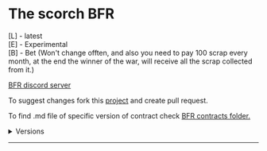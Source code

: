# The scorch BFR
[L] - latest
<br>
[E] - Experimental
<br>
[B] - Bet (Won't change offten, and also you need to pay 100 scrap every month, at the end the winner of the war, will receive all the scrap collected from it.)

[BFR discord server](https://discord.gg/Cw5XkfZeyA)

To suggest changes fork this [project](https://github.com/matej118111/AmogusMan-sContracts) and create pull request.

To find .md file of specific version of contract check [BFR contracts folder.](https://github.com/matej118111/AmogusMan-sContracts/tree/main/BRF-Contracts-PDF)

<details>
  <summary>Versions</summary>
 <a href="https://raw.githubusercontent.com/matej118111/AmogusMan-sContracts/main/BRF-Contracts-PDF/V0.2x.pdf">V.0.2 [L]</a>
<br>
 <a href="https://raw.githubusercontent.com/matej118111/AmogusMan-sContracts/main/BRF-Contracts-PDF/V0.1.pdf">V.0.1</a>
   </details>
   
---


<!-- imposter -->
<!-- impossible -->

